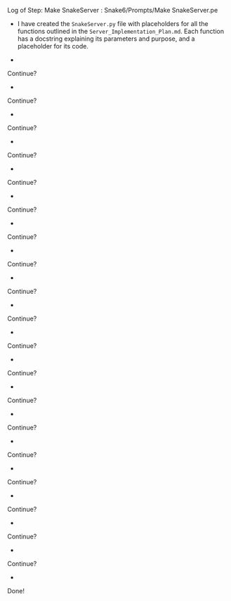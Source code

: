 Log of Step: Make SnakeServer : Snake6/Prompts/Make SnakeServer.pe


 - I have created the `SnakeServer.py` file with placeholders for all the functions outlined in the `Server_Implementation_Plan.md`. Each function has a docstring explaining its parameters and purpose, and a placeholder for its code.

 - 
Continue?

 - 
Continue?

 - 
Continue?

 - 
Continue?

 - 
Continue?

 - 
Continue?

 - 
Continue?

 - 
Continue?

 - 
Continue?

 - 
Continue?

 - 
Continue?

 - 
Continue?

 - 
Continue?

 - 
Continue?

 - 
Continue?

 - 
Continue?

 - 
Continue?

 - 
Continue?

 - 
Continue?

 - 
Done!